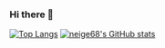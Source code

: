 ### Hi there 👋

<!--
**neige68/neige68** is a ✨ _special_ ✨ repository because its `README.md` (this file) appears on your GitHub profile.

Here are some ideas to get you started:

- 🔭 I’m currently working on ...
- 🌱 I’m currently learning ...
- 👯 I’m looking to collaborate on ...
- 🤔 I’m looking for help with ...
- 💬 Ask me about ...
- 📫 How to reach me: ...
- 😄 Pronouns: ...
- ⚡ Fun fact: ...
-->

[![Top Langs](https://github-readme-stats.vercel.app/api/top-langs/?username=neige68&layout=compact)](https://github.com/anuraghazra/github-readme-stats)
[![neige68's GitHub stats](https://github-readme-stats.vercel.app/api?username=neige68)](https://github.com/anuraghazra/github-readme-stats)
